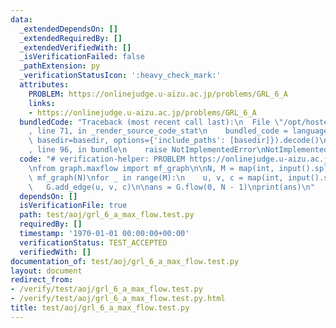 ```yaml
---
data:
  _extendedDependsOn: []
  _extendedRequiredBy: []
  _extendedVerifiedWith: []
  _isVerificationFailed: false
  _pathExtension: py
  _verificationStatusIcon: ':heavy_check_mark:'
  attributes:
    PROBLEM: https://onlinejudge.u-aizu.ac.jp/problems/GRL_6_A
    links:
    - https://onlinejudge.u-aizu.ac.jp/problems/GRL_6_A
  bundledCode: "Traceback (most recent call last):\n  File \"/opt/hostedtoolcache/PyPy/3.10.13/x64/lib/pypy3.10/site-packages/onlinejudge_verify/documentation/build.py\"\
    , line 71, in _render_source_code_stat\n    bundled_code = language.bundle(stat.path,\
    \ basedir=basedir, options={'include_paths': [basedir]}).decode()\n  File \"/opt/hostedtoolcache/PyPy/3.10.13/x64/lib/pypy3.10/site-packages/onlinejudge_verify/languages/python.py\"\
    , line 96, in bundle\n    raise NotImplementedError\nNotImplementedError\n"
  code: "# verification-helper: PROBLEM https://onlinejudge.u-aizu.ac.jp/problems/GRL_6_A\n\
    \nfrom graph.maxflow import mf_graph\n\nN, M = map(int, input().split())\nG =\
    \ mf_graph(N)\nfor _ in range(M):\n    u, v, c = map(int, input().split())\n \
    \   G.add_edge(u, v, c)\n\nans = G.flow(0, N - 1)\nprint(ans)\n"
  dependsOn: []
  isVerificationFile: true
  path: test/aoj/grl_6_a_max_flow.test.py
  requiredBy: []
  timestamp: '1970-01-01 00:00:00+00:00'
  verificationStatus: TEST_ACCEPTED
  verifiedWith: []
documentation_of: test/aoj/grl_6_a_max_flow.test.py
layout: document
redirect_from:
- /verify/test/aoj/grl_6_a_max_flow.test.py
- /verify/test/aoj/grl_6_a_max_flow.test.py.html
title: test/aoj/grl_6_a_max_flow.test.py
---
```

